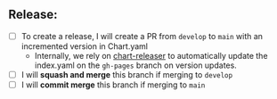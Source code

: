 ## Release:

- [ ] To create a release, I will create a PR from `develop` to `main` with an incremented version in Chart.yaml
    - Internally, we rely on [chart-releaser](https://github.com/helm/chart-releaser-action) to automatically update the index.yaml on the `gh-pages` branch on version updates.
- [ ] I will **squash and merge** this branch if merging to `develop`
- [ ] I will **commit merge** this branch if merging to `main`